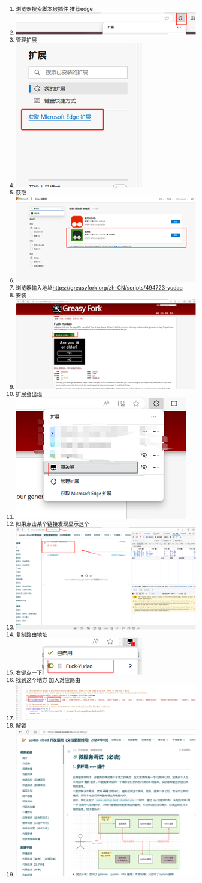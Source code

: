 ﻿1. 浏览器搜索脚本猴插件 推荐edge
1. ![](在线文档怎么看.001.png)
1. 管理扩展
1. ![](在线文档怎么看.002.png)
1. 获取
1. ![](在线文档怎么看.003.png)
1. 浏览器输入地址<https://greasyfork.org/zh-CN/scripts/494723-yudao>
1. 安装
1. ![](在线文档怎么看.004.png)
1. 扩展会出现
1. ![](在线文档怎么看.005.png)
1. 如果点击某个链接发现显示这个
1. ![](在线文档怎么看.006.png)
1. 复制路由地址
1. 右键点一下![](在线文档怎么看.007.png)
1. 找到这个地方 加入对应路由
1. ![](在线文档怎么看.008.png)
1. 解锁
1. ![](在线文档怎么看.009.png)
